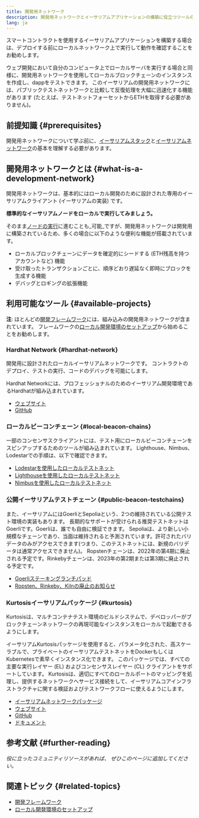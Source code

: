 ```yaml
---
title: 開発用ネットワーク
description: 開発用ネットワークとイーサリアムアプリケーションの構築に役立つツールの概要。
lang: ja
---
```


スマートコントラクトを使用するイーサリアムアプリケーションを構築する場合は、デプロイする前にローカルネットワーク上で実行して動作を確認することをお勧めします。

ウェブ開発において自分のコンピュータ上でローカルサーバを実行する場合と同様に、開発用ネットワークを使用してローカルブロックチェーンのインスタンスを作成し、dappをテストできます。 このイーサリアムの開発用ネットワークには、パブリックテストネットワークと比較して反復処理を大幅に迅速化する機能があります (たとえば、テストネットフォーセットからETHを取得する必要がありません)。

## 前提知識 {#prerequisites}

開発用ネットワークについて学ぶ前に、[イーサリアムスタック](/developers/docs/ethereum-stack/)と[イーサリアムネットワーク](/developers/docs/networks/)の基本を理解する必要があります。

## 開発用ネットワークとは {#what-is-a-development-network}

開発用ネットワークは、基本的にはローカル開発のために設計された専用のイーサリアムクライアント (イーサリアムの実装) です。

**標準的なイーサリアムノードをローカルで実行してみましょう。**

そのまま[ノードの実行](/developers/docs/nodes-and-clients/#running-your-own-node)に進むことも_可能_ですが、開発用ネットワークは開発用に構築されているため、多くの場合に以下のような便利な機能が搭載されています。

- ローカルブロックチェーンにデータを確定的にシードする (ETH残高を持つアカウントなど) 機能
- 受け取ったトランザクションごとに、順序どおり遅延なく即時にブロックを生成する機能
- デバッグとロギングの拡張機能

## 利用可能なツール {#available-projects}

**注**: ほとんどの[開発フレームワーク](/developers/docs/frameworks/)には、組み込みの開発用ネットワークが含まれています。 フレームワークの[ローカル開発環境のセットアップ](/developers/local-environment/)から始めることをお勧めします。

### Hardhat Network {#hardhat-network}

開発用に設計されたローカルイーサリアムネットワークです。 コントラクトのデプロイ、テストの実行、コードのデバッグを可能にします。

Hardhat Networkには、プロフェッショナルのためのイーサリアム開発環境であるHardhatが組み込まれています。

- [ウェブサイト](https://hardhat.org/)
- [GitHub](https://github.com/nomiclabs/hardhat)

### ローカルビーコンチェーン {#local-beacon-chains}

一部のコンセンサスクライアントには、テスト用にローカルビーコンチェーンをスピンアップするためのツールが組み込まれています。 Lighthouse、Nimbus、Lodestarでの手順は、以下で確認できます。

- [Lodestarを使用したローカルテストネット](https://chainsafe.github.io/lodestar/usage/local/)
- [Lighthouseを使用したローカルテストネット](https://lighthouse-book.sigmaprime.io/setup.html#local-testnets)
- [Nimbusを使用したローカルテストネット](https://github.com/status-im/nimbus-eth1/blob/master/fluffy/docs/local_testnet.md)

### 公開イーサリアムテストチェーン {#public-beacon-testchains}

また、イーサリアムにはGoerliとSepoliaという、2つの維持されている公開テスト環境の実装もあります。 長期的なサポートが受けられる推奨テストネットはGoerliです。Goerliは、誰でも自由に検証できます。 Sepoliaは、より新しい小規模なチェーンであり、当面は維持されると予測されています。許可されたバリデータのみがアクセスできます(つまり、このテストネットには、新規のバリデータは通常アクセスできません)。 Ropstenチェーンは、2022年の第4期に廃止される予定です。Rinkebyチェーンは、2023年の第2期または第3期に廃止される予定です。

- [Goerliステーキングランチパッド](https://goerli.launchpad.ethereum.org/)
- [Ropsten、Rinkeby、Kilnの廃止のお知らせ](https://blog.ethereum.org/2022/06/21/testnet-deprecation)

### Kurtosisイーサリアムパッケージ {#kurtosis}

Kurtosisは、マルチコンテナテスト環境のビルドシステムで、デベロッパーがブロックチェーンネットワークの再現可能なインスタンスをローカルで起動できるようにします。

イーサリアムKurtosisパッケージを使用すると、パラメータ化された、高スケーラブルで、プライベートのイーサリアムテストネットをDockerもしくはKubernetesで素早くインスタンス化できます。 このパッケージでは、すべての主要な実行レイヤー (EL) およびコンセンサスレイヤー (CL) クライアントをサポートしています。 Kurtosisは、適切にすべてのローカルポートのマッピングを処理し、提供するネットワークへサービス接続をして、イーサリアムコアインフラストラクチャに関する検証およびテストワークフローに使えるようにします。

- [イーサリアムネットワークパッケージ](https://github.com/ethpandaops/ethereum-package)
- [ウェブサイト](https://www.kurtosis.com/)
- [GitHub](https://github.com/kurtosis-tech/kurtosis)
- [ドキュメント](https://docs.kurtosis.com/)

## 参考文献 {#further-reading}

_役に立ったコミュニティリソースがあれば、 ぜひこのページに追加してください。_

## 関連トピック {#related-topics}

- [開発フレームワーク](/developers/docs/frameworks/)
- [ローカル開発環境のセットアップ](/developers/local-environment/)
